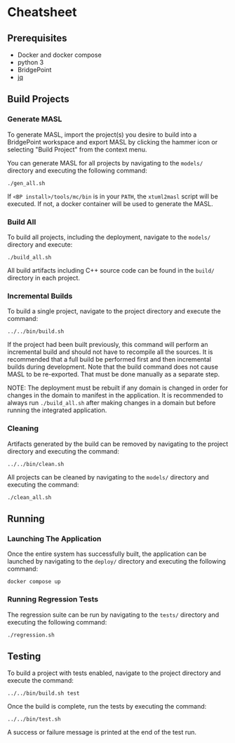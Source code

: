 # Cheatsheet

## Prerequisites

- Docker and docker compose
- python 3
- BridgePoint
- [jq](https://jqlang.github.io/jq/)

## Build Projects

### Generate MASL

To generate MASL, import the project(s) you desire to build into a BridgePoint
workspace and export MASL by clicking the hammer icon or selecting "Build
Project" from the context menu.

You can generate MASL for all projects by navigating to the `models/` directory
and executing the following command:

```
./gen_all.sh
```

If `<BP install>/tools/mc/bin` is in your `PATH`, the `xtuml2masl` script will
be executed. If not, a docker container will be used to generate the MASL.

### Build All

To build all projects, including the deployment, navigate to the `models/`
directory and execute:

```
./build_all.sh
```

All build artifacts including C++ source code can be found in the `build/`
directory in each project.

### Incremental Builds

To build a single project, navigate to the project directory and execute the
command:

```
../../bin/build.sh
```

If the project had been built previously, this command will perform an
incremental build and should not have to recompile all the sources. It is
recommended that a full build be performed first and then incremental builds
during development. Note that the build command does not cause MASL to be
re-exported. That must be done manually as a separate step.

NOTE: The deployment must be rebuilt if any domain is changed in order for
changes in the domain to manifest in the application. It is recommended to
always run `./build_all.sh` after making changes in a domain but before running
the integrated application.

### Cleaning

Artifacts generated by the build can be removed by navigating to the project
directory and executing the command:

```
../../bin/clean.sh
```

All projects can be cleaned by navigating to the `models/` directory and executing
the command:

```
./clean_all.sh
```

## Running

### Launching The Application

Once the entire system has successfully built, the application can be launched
by navigating to the `deploy/` directory and executing the following command:

```
docker compose up
```

### Running Regression Tests

The regression suite can be run by navigating to the `tests/` directory and
executing the following command:

```
./regression.sh
```

## Testing

To build a project with tests enabled, navigate to the project directory and
execute the command:

```
../../bin/build.sh test
```

Once the build is complete, run the tests by executing the command:

```
../../bin/test.sh
```

A success or failure message is printed at the end of the test run.


